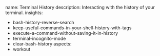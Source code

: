 name: Terminal History
description: Interacting with the history of your terminal.
insights:
  - bash-history-reverse-search
  - keep-useful-commands-in-your-shell-history-with-tags
  - execute-a-command-without-saving-it-in-history
  - terminal-incognito-mode
  - clear-bash-history
aspects:
  - workout
